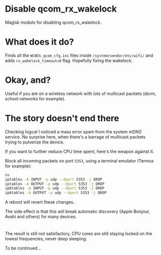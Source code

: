 # Disable qcom_rx_wakelock
Magisk module for disabling qcom_rx_wakelock.

# What does it do?
Finds all the `WCNSS_qcom_cfg.ini` files inside `/system/vendor/etc/wifi/` and adds `rx_wakelock_timeout=0` flag. Hopefully fixing the wakelock.

# Okay, and?
Useful if you are on a wireless network with lots of multicast packets (dorm, school networks for example).

# The story doesn't end there

Checking logcat I noticed a mass error spam from the system mDNS service. No surprise here, when there's a barrage of multicast packets trying to pulverize the device.

If you want to further reduce CPU time spent, here's the weapon against it.

Block all incoming packets on port `5353`, using a terminal emulator (Termux for example):
```bash
su
iptables -A INPUT -p udp --dport 5353 -j DROP
iptables -A OUTPUT -p udp --dport 5353 -j DROP
ip6tables -A INPUT -p udp --dport 5353 -j DROP
ip6tables -A OUTPUT -p udp --dport 5353 -j DROP
```
A reboot will revert these changes.

The side effect is that this will break automatic discovery (Apple Bonjour, Avahi and others) for many devices.

# 

The result is still not satisfactory, CPU cores are still staying locked on the lowest frequencies, never deep sleeping.

To be continued...
